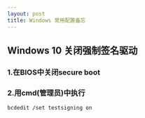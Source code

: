```yaml
---
layout: post
title: Windows 常用配置备忘
---
```


## Windows 10 关闭强制签名驱动

### 1.在BIOS中关闭secure boot
### 2.用cmd(管理员)中执行
```
bcdedit /set testsigning on 
```